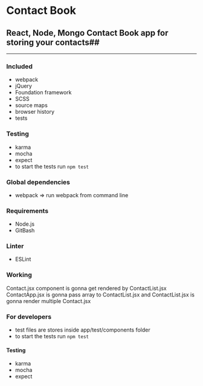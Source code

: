 # Contact Book #
## React, Node, Mongo Contact Book app for storing your contacts##
- - - -
### Included ###
* webpack
* jQuery
* Foundation framework
* SCSS
* source maps
* browser history
* tests

### Testing ###
* karma
* mocha
* expect
* to start the tests run ```npm test```

### Global dependencies ###
* webpack => run webpack from command line

### Requirements ###
* Node.js
* GitBash

### Linter ###
* ESLint

### Working ###
Contact.jsx component is gonna get rendered by ContactList.jsx
ContactApp.jsx is gonna pass array to ContactList.jsx and ContactList.jsx is gonna render multiple Contact.jsx

### For developers ###
* test files are stores inside app/test/components folder
* to start the tests run ```npm test```

#### Testing ####
* karma
* mocha
* expect
